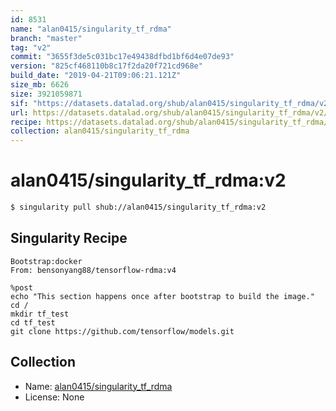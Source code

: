 ```yaml
---
id: 8531
name: "alan0415/singularity_tf_rdma"
branch: "master"
tag: "v2"
commit: "3655f3de5c031bc17e49438dfbd1bf6d4e07de93"
version: "825cf468110b8c17f2da20f721cd968e"
build_date: "2019-04-21T09:06:21.121Z"
size_mb: 6626
size: 3921059871
sif: "https://datasets.datalad.org/shub/alan0415/singularity_tf_rdma/v2/2019-04-21-3655f3de-825cf468/825cf468110b8c17f2da20f721cd968e.simg"
url: https://datasets.datalad.org/shub/alan0415/singularity_tf_rdma/v2/2019-04-21-3655f3de-825cf468/
recipe: https://datasets.datalad.org/shub/alan0415/singularity_tf_rdma/v2/2019-04-21-3655f3de-825cf468/Singularity
collection: alan0415/singularity_tf_rdma
---
```


# alan0415/singularity_tf_rdma:v2

```bash
$ singularity pull shub://alan0415/singularity_tf_rdma:v2
```

## Singularity Recipe

```singularity
Bootstrap:docker  
From: bensonyang88/tensorflow-rdma:v4

%post  
echo "This section happens once after bootstrap to build the image." 
cd /
mkdir tf_test
cd tf_test
git clone https://github.com/tensorflow/models.git
```

## Collection

 - Name: [alan0415/singularity_tf_rdma](https://github.com/alan0415/singularity_tf_rdma)
 - License: None

